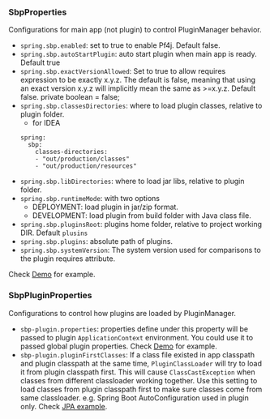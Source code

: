 ### SbpProperties

Configurations for main app (not plugin) to control PluginManager behavior.

* `spring.sbp.enabled`: set to true to enable Pf4j. Default false.
* `spring.sbp.autoStartPlugin`: auto start plugin when main app is ready. Default true
* `spring.sbp.exactVersionAllowed`: Set to true to allow requires expression to be exactly x.y.z. The default is
false, meaning that using an exact version x.y.z will implicitly mean the
same as >=x.y.z. Default false.
private boolean  = false;
* `spring.sbp.classesDirectories`: where to load plugin classes, relative to plugin folder.
    * for IDEA
    ```
    spring:
      sbp:
        classes-directories:
        - "out/production/classes"
        - "out/production/resources"
    ```
* `spring.sbp.libDirectories`: where to load jar libs, relative to plugin folder.
* `spring.sbp.runtimeMode`: with two options
    * DEPLOYMENT: load plugin in jar/zip format.
    * DEVELOPMENT: load plugin from build folder with Java class file.
* `spring.sbp.pluginsRoot`: plugins home folder, relative to project working DIR. 
Default `plusins`
* `spring.sbp.plugins`: absolute path of plugins.
* `spring.sbp.systemVersion`: The system version used for comparisons to the plugin requires attribute.

Check [Demo](../demo-app/src/main/resources/application.yml) for example. 

### SbpPluginProperties

Configurations to control how plugins are loaded by PluginManager.

* `sbp-plugin.properties`: properties define under this property will be passed to
plugin `ApplicationContext` environment. You could use it to passed global plugin
properties. Check [Demo](../demo-app/src/main/resources/application.yml) for example.
* `sbp-plugin.pluginFirstClasses`: If a class file existed in app classpath and 
plugin classpath at the same time, `PluginClassLoader` will try to load it
from plugin classpath first. This will cause `ClassCastException` when classes from
different classloader working together. Use this setting to load classes from 
plugin classpath first to make sure classes come from same classloader. 
e.g. Spring Boot AutoConfiguration used in plugin only. Check 
[JPA example](../plugins/demo-plugin-library/src/main/resources/application.yml).
